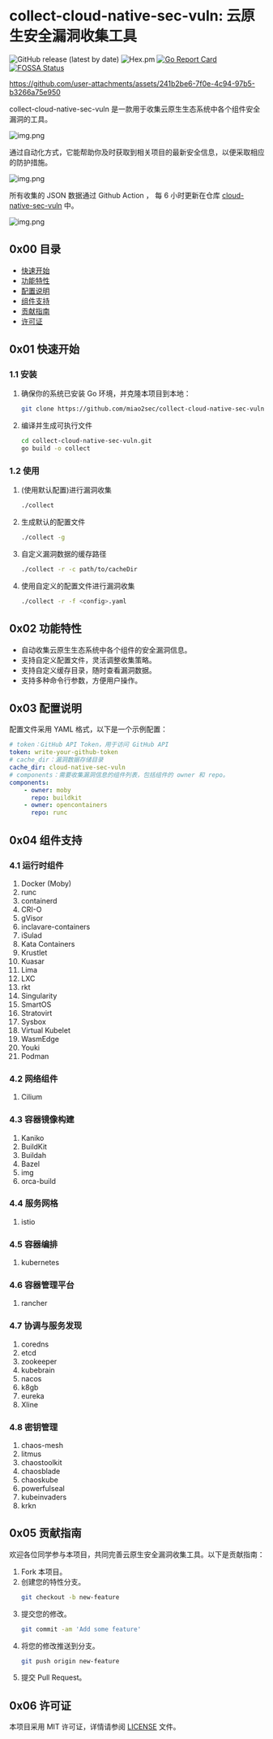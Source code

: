 # collect-cloud-native-sec-vuln: 云原生安全漏洞收集工具

![GitHub release (latest by date)](https://img.shields.io/github/v/release/miao2sec/collect-cloud-native-sec-vuln)
![Hex.pm](https://img.shields.io/hexpm/l/apa)
[![Go Report Card](https://goreportcard.com/badge/github.com/miao2sec/collect-cloud-native-sec-vuln)](https://goreportcard.com/report/github.com/miao2sec/collect-cloud-native-sec-vuln)
[![FOSSA Status](https://app.fossa.com/api/projects/custom%2B37386%2Fgithub.com%2Fksoclabs%2Fkbom.svg?type=shield)](https://app.fossa.com/projects/custom%2B37386%2Fgithub.com%2Fksoclabs%2Fkbom?ref=badge_shield)

https://github.com/user-attachments/assets/241b2be6-7f0e-4c94-97b5-b3266a75e950



collect-cloud-native-sec-vuln 是一款用于收集云原生生态系统中各个组件安全漏洞的工具。

![img.png](imgs/img_0.png)

通过自动化方式，它能帮助你及时获取到相关项目的最新安全信息，以便采取相应的防护措施。

![img.png](imgs/img_1.png)

所有收集的 JSON 数据通过 Github Action ， 每 6 小时更新在仓库 [cloud-native-sec-vuln](https://github.com/miao2sec/cloud-native-sec-vuln) 中。

![img.png](imgs/img.png)

## 0x00 目录

- [快速开始](#0x01-快速开始)
- [功能特性](#0x02-功能特性)
- [配置说明](#0x03-配置说明)
- [组件支持](#0x04-组件支持)
- [贡献指南](#0x05-贡献指南)
- [许可证](#0x06-许可证)

## 0x01 快速开始

### 1.1 安装

1. 确保你的系统已安装 Go 环境，并克隆本项目到本地：
    ```bash
    git clone https://github.com/miao2sec/collect-cloud-native-sec-vuln.git
    ```
2. 编译并生成可执行文件
    ```bash
   cd collect-cloud-native-sec-vuln.git
   go build -o collect
    ```
### 1.2 使用

1. (使用默认配置)进行漏洞收集
    ```bash
    ./collect
    ```
2. 生成默认的配置文件
    ```bash
    ./collect -g
    ```
3. 自定义漏洞数据的缓存路径
    ```bash
    ./collect -r -c path/to/cacheDir
    ```

4. 使用自定义的配置文件进行漏洞收集
    ```bash
    ./collect -r -f <config>.yaml
    ```

## 0x02 功能特性

- 自动收集云原生生态系统中各个组件的安全漏洞信息。
- 支持自定义配置文件，灵活调整收集策略。
- 支持自定义缓存目录，随时查看漏洞数据。
- 支持多种命令行参数，方便用户操作。

## 0x03 配置说明

配置文件采用 YAML 格式，以下是一个示例配置：

```yaml
# token：GitHub API Token，用于访问 GitHub API
token: write-your-github-token
# cache_dir：漏洞数据存储目录
cache_dir: cloud-native-sec-vuln
# components：需要收集漏洞信息的组件列表，包括组件的 owner 和 repo。
components:
    - owner: moby
      repo: buildkit
    - owner: opencontainers
      repo: runc
```

## 0x04 组件支持

### 4.1 运行时组件

1. Docker (Moby)
2. runc
3. containerd
4. CRI-O
5. gVisor
6. inclavare-containers
7. iSulad
8. Kata Containers
9. Krustlet
10. Kuasar
11. Lima
12. LXC
13. rkt
14. Singularity
15. SmartOS
16. Stratovirt
17. Sysbox
18. Virtual Kubelet
19. WasmEdge
20. Youki
21. Podman

### 4.2 网络组件

1. Cilium

### 4.3 容器镜像构建

1. Kaniko
2. BuildKit
3. Buildah
4. Bazel
5. img
6. orca-build

### 4.4 服务网格

1. istio

### 4.5 容器编排

1. kubernetes

### 4.6 容器管理平台

1. rancher

### 4.7 协调与服务发现

1. coredns
2. etcd
3. zookeeper
4. kubebrain
5. nacos
6. k8gb
7. eureka
8. Xline

### 4.8 密钥管理
1. chaos-mesh
2. litmus
3. chaostoolkit
4. chaosblade
5. chaoskube
6. powerfulseal
7. kubeinvaders
8. krkn

## 0x05 贡献指南

欢迎各位同学参与本项目，共同完善云原生安全漏洞收集工具。以下是贡献指南：

1. Fork 本项目。
2. 创建您的特性分支。
    ```bash
    git checkout -b new-feature
    ```
3. 提交您的修改。
    ```bash
    git commit -am 'Add some feature'
    ```
4. 将您的修改推送到分支。
    ```bash
    git push origin new-feature
    ```
5. 提交 Pull Request。

## 0x06 许可证

本项目采用 MIT 许可证，详情请参阅 [LICENSE](./LICENSE) 文件。
